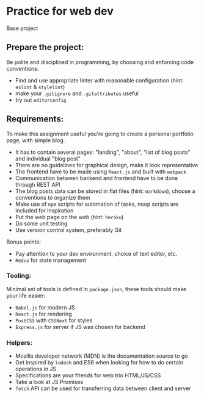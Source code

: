 # Practice for web dev

Base project

## Prepare the project:

Be polite and disciplined in programming, by choosing and enforcing code conventions:

- Find and use appropriate linter with reasonable configuration (hint: `eslint` & `stylelint`)
- make your `.gitignore` and `.gitattributes` useful
- try out `editorconfig`

## Requirements:

To make this assignment useful you're going to create a personal portfolio page, with simple blog.

- It has to contain several pages: "landing", "about", "list of blog posts" and individual "blog post"
- There are no guidelines for graphical design, make it look representative
- The frontend have to be made using `React.js` and built with `webpack`
- Communication between backend and frontend have to be done through REST API
- The blog posts data can be stored in flat files (hint: `markdown`), choose a conventions to organize them
- Make use of `npm` scripts for automation of tasks, noop scripts are included for inspiration
- Put the web page on the web (hint: `heroku`)
- Do some unit testing
- Use version control system, preferably Git

Bonus points:

- Pay attention to your dev environment, choice of text editor, etc.
- `Redux` for state management

### Tooling:

Minimal set of tools is defined in `package.json`, these tools should make your life easier:

- `Babel.js` for modern JS
- `React.js` for rendering
- `PostCSS` with `CSSNext` for styles
- `Express.js` for server if JS was chosen for backend

### Helpers:

- Mozilla developer network (MDN) is the documentation source to go
- Get inspired by `lodash` and ES6 when looking for how to do certain operations in JS
- Specifications are your friends for web trio HTML/JS/CSS
- Take a look at JS Promises
- `fetch` API can be used for transferring data between client and server
